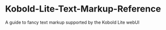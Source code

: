 # Kobold-Lite-Text-Markup-Reference
A guide to fancy text markup supported by the Kobold Lite webUI
